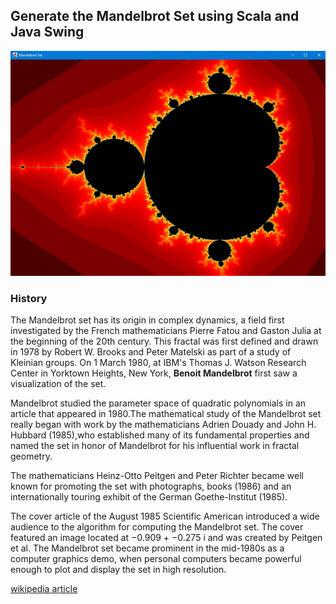 ## Generate the Mandelbrot Set using Scala and Java Swing

![Mandelbrot Set](mandelbrot.jpg)

### History

The Mandelbrot set has its origin in complex dynamics, a field first investigated by the French mathematicians Pierre Fatou and Gaston Julia at the beginning of the 20th century. This fractal was first defined and drawn in 1978 by Robert W. Brooks and Peter Matelski as part of a study of Kleinian groups.
On 1 March 1980, at IBM's Thomas J. Watson Research Center in Yorktown Heights, New York, 
**Benoit Mandelbrot** first saw a visualization of the set.

Mandelbrot studied the parameter space of quadratic polynomials in an article that appeared in 1980.The mathematical study of the Mandelbrot set really began with work by the mathematicians Adrien Douady and John H. Hubbard (1985),who established many of its fundamental properties and named the set in honor of Mandelbrot for his influential work in fractal geometry.

The mathematicians Heinz-Otto Peitgen and Peter Richter became well known for promoting the set with photographs, books (1986) and an internationally touring exhibit of the German Goethe-Institut (1985).

The cover article of the August 1985 Scientific American introduced a wide audience to the algorithm for computing the Mandelbrot set. The cover featured an image located at −0.909 + −0.275 i and was created by Peitgen et al.
The Mandelbrot set became prominent in the mid-1980s as a computer graphics demo, when personal computers became powerful enough to plot and display the set in high resolution.

[wikipedia article](https://en.wikipedia.org/wiki/Mandelbrot_set)